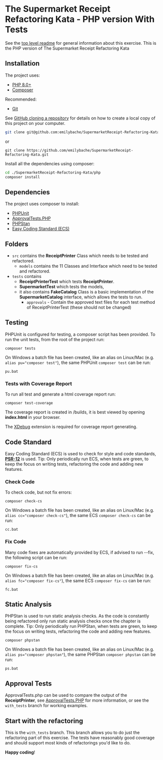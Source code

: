 # The Supermarket Receipt Refactoring Kata - PHP version With Tests

See the [top level readme](../README.md) for general information about this exercise. This is the PHP version of The
Supermarket Receipt Refactoring Kata

## Installation

The project uses:

- [PHP 8.0+](https://www.php.net/downloads.php)
- [Composer](https://getcomposer.org)

Recommended:

- [Git](https://git-scm.com/downloads)

See [GitHub cloning a repository](https://help.github.com/en/articles/cloning-a-repository) for details on how to
create a local copy of this project on your computer.

```sh
git clone git@github.com:emilybache/SupermarketReceipt-Refactoring-Kata.git
```

or

```shell script
git clone https://github.com/emilybache/SupermarketReceipt-Refactoring-Kata.git
```

Install all the dependencies using composer:

```sh
cd ./SupermarketReceipt-Refactoring-Kata/php
composer install
```

## Dependencies

The project uses composer to install:

- [PHPUnit](https://phpunit.de/)
- [ApprovalTests.PHP](https://github.com/approvals/ApprovalTests.php)
- [PHPStan](https://github.com/phpstan/phpstan)
- [Easy Coding Standard (ECS)](https://github.com/symplify/easy-coding-standard)

## Folders

- `src` contains the **ReceiptPrinter** Class which needs to be tested and refactored.
    - `models` contains the 11 Classes and Interface which need to be tested and refactored.
- `tests` contains
  - **ReceiptPrinterTest** which tests **ReceiptPrinter**.
  - **SupermarketTest** which tests the models,
  - it also contains **FakeCatalog** Class is a basic implementation of the **SupermarketCatalog** interface, which
    allows the tests to run.
      - `approvals` - Contain the approved text files for each test method of ReceiptPrinterTest (these should not be
        changed)

## Testing

PHPUnit is configured for testing, a composer script has been provided. To run the unit tests, from the root of the
project run:

```shell script
composer tests
```

On Windows a batch file has been created, like an alias on Linux/Mac (e.g. `alias pu="composer test"`), the same
PHPUnit `composer test` can be run:

```shell script
pu.bat
```

### Tests with Coverage Report

To run all test and generate a html coverage report run:

```shell script
composer test-coverage
```

The coverage report is created in /builds, it is best viewed by opening **index.html** in your browser.

The [XDebug](https://xdebug.org/download) extension is required for coverage report generating.

## Code Standard

Easy Coding Standard (ECS) is used to check for style and code standards,
**[PSR-12](https://www.php-fig.org/psr/psr-12/)** is used. Tip: Only periodically run ECS, when tests are green, to keep
the focus on writing tests, refactoring the code and adding new features.

### Check Code

To check code, but not fix errors:

```shell script
composer check-cs
``` 

On Windows a batch file has been created, like an alias on Linux/Mac (e.g. `alias cc="composer check-cs"`), the same
ECS `composer check-cs` can be run:

```shell script
cc.bat
```

### Fix Code

Many code fixes are automatically provided by ECS, if advised to run --fix, the following script can be run:

```shell script
composer fix-cs
```

On Windows a batch file has been created, like an alias on Linux/Mac (e.g. `alias fc="composer fix-cs"`), the same
ECS `composer fix-cs` can be run:

```shell script
fc.bat
```

## Static Analysis

PHPStan is used to run static analysis checks. As the code is constantly being refactored only run static analysis
checks once the chapter is complete. Tip: Only periodically run PHPStan, when tests are green, to keep the focus on
writing tests, refactoring the code and adding new features.

```shell script
composer phpstan
```

On Windows a batch file has been created, like an alias on Linux/Mac (e.g. `alias ps="composer phpstan"`), the same
PHPStan `composer phpstan` can be run:

```shell script
ps.bat
```

## Approval Tests

ApprovalTests.php can be used to compare the output of the **ReceiptPrinter**, see
[ApprovalTests.PHP](https://github.com/approvals/ApprovalTests.php) for more information, or see the `with_tests`
branch for working examples.

## Start with the refactoring

This is the `with_tests` branch. This branch allows you to do just the refactoring part of this exercise.
 The tests have reasonably good coverage and should support most kinds of refactorings you'd like to do.

**Happy coding**!
